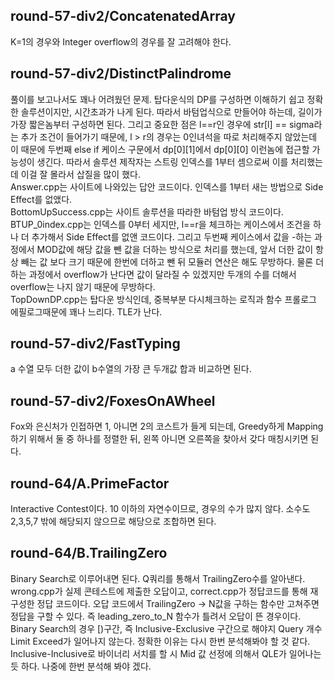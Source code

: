 ## round-57-div2/ConcatenatedArray
K=1의 경우와 Integer overflow의 경우를 잘 고려해야 한다.

## round-57-div2/DistinctPalindrome
풀이를 보고나서도 꽤나 어려웠던 문제. 탑다운식의 DP를 구성하면 이해하기 쉽고 정확한 솔루션이지만, 시간초과가 나게 된다. 따라서 바텀업식으로 만들어야 하는데, 길이가 가장 짧은놈부터 구성하면 된다. 그리고 중요한 점은 l==r인 경우에 str[l] == sigma라는 추가 조건이 들어가기 때문에, l > r의 경우는 0인녀석을 따로 처리해주지 않았는데 이 때문에 두번째 else if 케이스 구문에서 dp[0][1]에서 dp[0][0] 이런놈에 접근할 가능성이 생긴다. 따라서 솔루션 제작자는 스트링 인덱스를 1부터 셈으로써 이를 처리했는데 이걸 잘 몰라서 삽질을 많이 했다.    
Answer.cpp는 사이트에 나와있는 답안 코드이다. 인덱스를 1부터 새는 방법으로 Side Effect를 없앴다.    
BottomUpSuccess.cpp는 사이트 솔루션을 따라한 바텀업 방식 코드이다.    
BTUP_0index.cpp는 인덱스를 0부터 세지만, l==r을 체크하는 케이스에서 조건을 하나 더 추가해서 Side Effect를 없앤 코드이다. 그리고 두번째 케이스에서 값을 -하는 과정에서 MOD값에 해당 값을 뺀 값을 더하는 방식으로 처리를 했는데, 앞서 더한 값이 항상 빼는 값 보다 크기 때문에 한번에 더하고 뺀 뒤 모듈러 연산은 해도 무방하다. 물론 더하는 과정에서 overflow가 난다면 값이 달라질 수 있겠지만 두개의 수를 더해서 overflow는 나지 않기 때문에 무방하다.    
TopDownDP.cpp는 탑다운 방식인데, 중복부분 다시체크하는 로직과 함수 프롤로그 에필로그때문에 꽤나 느리다. TLE가 난다.

## round-57-div2/FastTyping
a 수열 모두 더한 값이 b수열의 가장 큰 두개값 합과 비교하면 된다.

## round-57-div2/FoxesOnAWheel
Fox와 은신처가 인접하면 1, 아니면 2의 코스트가 들게 되는데, Greedy하게 Mapping 하기 위해서 둘 중 하나를 정렬한 뒤, 왼쪽 아니면 오른쪽을 찾아서 갖다 매칭시키면 된다.

## round-64/A.PrimeFactor
Interactive Contest이다. 10 이하의 자연수이므로, 경우의 수가 많지 않다. 소수도 2,3,5,7 밖에 해당되지 않으므로 해당으로 조합하면 된다.

## round-64/B.TrailingZero
Binary Search로 이루어내면 된다. Q쿼리를 통해서 TrailingZero수를 알아낸다. wrong.cpp가 실제 콘테스트에 제출한 오답이고, correct.cpp가 정답코드를 통해 재구성한 정답 코드이다. 오답 코드에서 TrailingZero -> N값을 구하는 함수만 고쳐주면 정답을 구할 수 있다. 즉 leading\_zero\_to\_N 함수가 틀려서 오답이 뜬 경우이다.
Binary Search의 경우 [)구간, 즉 Inclusive-Exclusive 구간으로 해야지 Query 개수 Limit Exceed가 일어나지 않는다. 정확한 이유는 다시 한번 분석해봐야 할 것 같다. Inclusive-Inclusive로 바이너리 서치를 할 시 Mid 값 선정에 의해서 QLE가 일어나는듯 하다. 나중에 한번 분석해 봐야 겠다.